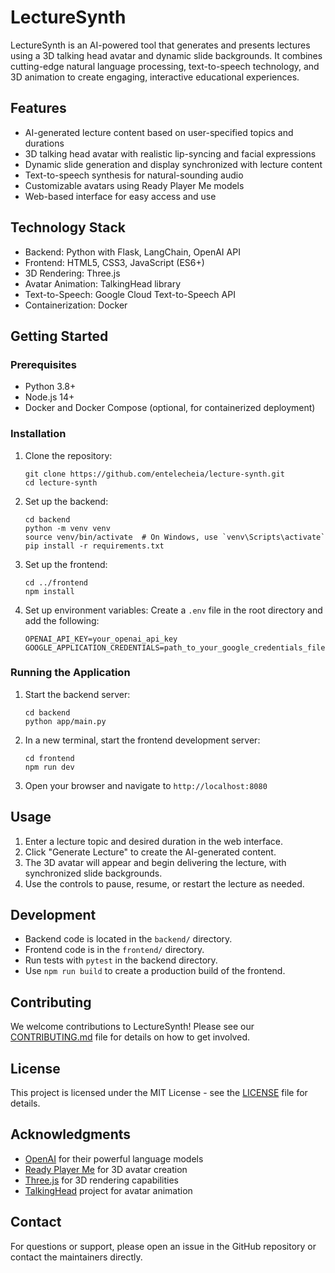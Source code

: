 # LectureSynth

LectureSynth is an AI-powered tool that generates and presents lectures using a 3D talking head avatar and dynamic slide backgrounds. It combines cutting-edge natural language processing, text-to-speech technology, and 3D animation to create engaging, interactive educational experiences.

## Features

- AI-generated lecture content based on user-specified topics and durations
- 3D talking head avatar with realistic lip-syncing and facial expressions
- Dynamic slide generation and display synchronized with lecture content
- Text-to-speech synthesis for natural-sounding audio
- Customizable avatars using Ready Player Me models
- Web-based interface for easy access and use

## Technology Stack

- Backend: Python with Flask, LangChain, OpenAI API
- Frontend: HTML5, CSS3, JavaScript (ES6+)
- 3D Rendering: Three.js
- Avatar Animation: TalkingHead library
- Text-to-Speech: Google Cloud Text-to-Speech API
- Containerization: Docker

## Getting Started

### Prerequisites

- Python 3.8+
- Node.js 14+
- Docker and Docker Compose (optional, for containerized deployment)

### Installation

1. Clone the repository:
   ```
   git clone https://github.com/entelecheia/lecture-synth.git
   cd lecture-synth
   ```

2. Set up the backend:
   ```
   cd backend
   python -m venv venv
   source venv/bin/activate  # On Windows, use `venv\Scripts\activate`
   pip install -r requirements.txt
   ```

3. Set up the frontend:
   ```
   cd ../frontend
   npm install
   ```

4. Set up environment variables:
   Create a `.env` file in the root directory and add the following:
   ```
   OPENAI_API_KEY=your_openai_api_key
   GOOGLE_APPLICATION_CREDENTIALS=path_to_your_google_credentials_file.json
   ```

### Running the Application

1. Start the backend server:
   ```
   cd backend
   python app/main.py
   ```

2. In a new terminal, start the frontend development server:
   ```
   cd frontend
   npm run dev
   ```

3. Open your browser and navigate to `http://localhost:8080`

## Usage

1. Enter a lecture topic and desired duration in the web interface.
2. Click "Generate Lecture" to create the AI-generated content.
3. The 3D avatar will appear and begin delivering the lecture, with synchronized slide backgrounds.
4. Use the controls to pause, resume, or restart the lecture as needed.

## Development

- Backend code is located in the `backend/` directory.
- Frontend code is in the `frontend/` directory.
- Run tests with `pytest` in the backend directory.
- Use `npm run build` to create a production build of the frontend.

## Contributing

We welcome contributions to LectureSynth! Please see our [CONTRIBUTING.md](CONTRIBUTING.md) file for details on how to get involved.

## License

This project is licensed under the MIT License - see the [LICENSE](LICENSE) file for details.

## Acknowledgments

- [OpenAI](https://openai.com/) for their powerful language models
- [Ready Player Me](https://readyplayer.me/) for 3D avatar creation
- [Three.js](https://threejs.org/) for 3D rendering capabilities
- [TalkingHead](https://github.com/met4citizen/TalkingHead) project for avatar animation

## Contact

For questions or support, please open an issue in the GitHub repository or contact the maintainers directly.
